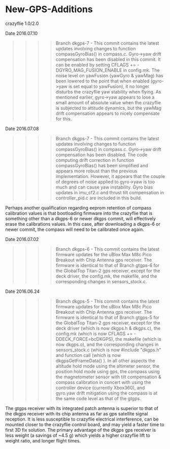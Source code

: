 # New-GPS-Additions
crazyflie 1.0/2.0

Date 2016.07.10

>>>>Branch dkgps-7 - This commit contains the latest updates involving changes
to function compassGyroBias() in compass.c.  Gyro->yaw drift compensation has been
disabled in this commit. It can be enabled by setting CFLAGS += -DGYRO_MAG_FUSION_ENABLE
in config.mk.  The noise level on yawFusion (yawGyro & yawMag) has been lowered to the
point that when enabled (gyro->yaw is set equal to yawFusion), it no longer disturbs the
crazyflie yaw stability when flying.  As mentioned earlier, gyro->yaw appears to lose a
small amount of absolute value when the crazyflie is subjected to attitude dynamics, but
the yawMag drift compensation appears to nicely compensate for this.       

Date 2016.07.08

>>>>Branch dkgps-7 - This commit contains the latest updates involving changes
to function compassGyroBias() in compass.c.  Gyro->yaw drift compensation has been
disabled.  The code computing drift correction in function compassGyroBias() has
been simplified and appears more robust than the previous implementation.  However,
it appears that the couple of degrees of noise applied to gyro->yaw is too much and
can cause yaw instability. Gyro bias updates in imu_cf2.c and thrust tilt compensation
in controller_pid.c are included in this build.

Perhaps another qualification regarding eeprom retention of compass calibration
values is that bootloading firmware into the crazyflie that is something other than
a dkgps-6 or newer dkgps commit, will effectively erase the calibrations values.
In this case, after downloading a dkgps-6 or newer commit, the compass will need to
be calibrated once again. 

Date 2016.07.02

>>>>Branch dkgps-6 - This commit contains the latest firmware updates for the
uBlox Max M8c Pico Breakout with Chip Antenna gps receiver.  The firmware is
identical to that of Branch gtgps-6 for the GlobalTop Titan-2 gps receiver,
except for the deck driver, the config.mk, the makefile, and the corresponding
changes in sensors_stock.c.

Date 2016.06.24

>>>>Branch dkgps-5 - This commit contains the latest firmware updates for the
uBlox Max M8c Pico Breakout with Chip Antenna gps receiver.  The firmware is
identical to that of Branch gtgps-5 for the GlobalTop Titan-2 gps receiver,
except for the deck driver (which is now dkgps.h & dkgps.c), the config.mk
(which is now CFLAGS += -DDECK_FORCE=bcDKGPS), the makefile (which is now
dkgps.o), and the corresponding changes in sensors_stock.c (which is now #include
"dkgps.h" and function call (which is now dkgpsGetFrameData() ).  In all
other aspects the altitude hold mode using the altimeter sensor, the position hold
mode using gps, the compass using the magnetometer sensor with tilt compensation &
compass calibration in concert with using the controller device (currently Xbox360),
and gyro.yaw drift mitigation using the compass is at the same code level as that
of the gtgps.

The gtgps receiver with its integrated patch antenna is superior to that of the
dkgps receiver with its chip antenna as far as gps satellite signal reception.  It
is less susceptible to crazyflie electrical interference, can be mounted closer
to the crazyflie control board, and may yield a faster time to first 3D fix solution.
The primary advantage of the dkgps gps receiver is less weight (a savings of ~4.5 g)
which yields a higher crazyflie lift to weight ratio, and longer flight times.                                                               
                                                            
